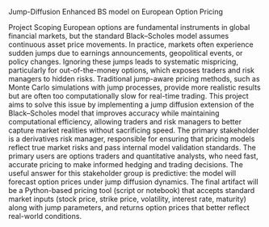 Jump-Diffusion Enhanced BS model on European Option Pricing

Project Scoping
European options are fundamental instruments in global financial markets, but the standard Black–Scholes model assumes continuous asset price movements. In practice, markets often experience sudden jumps due to earnings announcements, geopolitical events, or policy changes. Ignoring these jumps leads to systematic mispricing, particularly for out-of-the-money options, which exposes traders and risk managers to hidden risks.
Traditional jump-aware pricing methods, such as Monte Carlo simulations with jump processes, provide more realistic results but are often too computationally slow for real-time trading. This project aims to solve this issue by implementing a jump diffusion extension of the Black–Scholes model that improves accuracy while maintaining computational efficiency, allowing traders and risk managers to better capture market realities without sacrificing speed.
The primary stakeholder is a derivatives risk manager, responsible for ensuring that pricing models reflect true market risks and pass internal model validation standards. The primary users are options traders and quantitative analysts, who need fast, accurate pricing to make informed hedging and trading decisions. The useful answer for this stakeholder group is predictive: the model will forecast option prices under jump diffusion dynamics. The final artifact will be a Python-based pricing tool (script or notebook) that accepts standard market inputs (stock price, strike price, volatility, interest rate, maturity) along with jump parameters, and returns option prices that better reflect real-world conditions.
